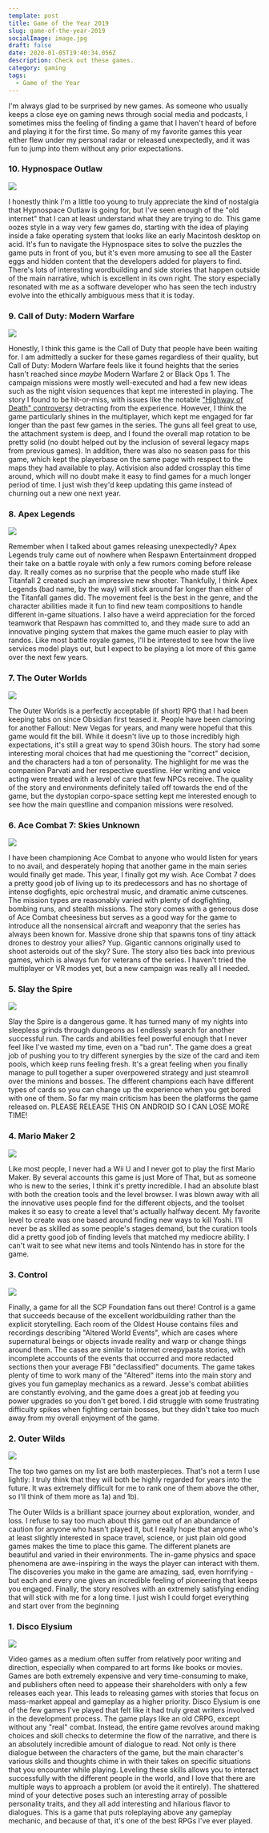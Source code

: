 ```yaml
---
template: post
title: Game of the Year 2019
slug: game-of-the-year-2019
socialImage: image.jpg
draft: false
date: 2020-01-05T19:40:34.056Z
description: Check out these games.
category: gaming
tags:
  - Game of the Year
---
```

I'm always glad to be surprised by new games. As someone who usually keeps a close eye on gaming news through social media and podcasts, I sometimes miss the feeling of finding a game that I haven't heard of before and playing it for the first time. So many of my favorite games this year either flew under my personal radar or released unexpectedly, and it was fun to jump into them without any prior expectations.

### 10. Hypnospace Outlaw

![](hypno-shot01.png)

I honestly think I'm a little too young to truly appreciate the kind of nostalgia that Hypnospace Outlaw is going for, but I've seen enough of the "old internet" that I can at least understand what they are trying to do. This game oozes style in a way very few games do, starting with the idea of playing inside a fake operating system that looks like an early Macintosh desktop on acid. It's fun to navigate the Hypnospace sites to solve the puzzles the game puts in front of you, but it's even more amusing to see all the Easter eggs and hidden content that the developers added for players to find. There's lots of interesting wordbuilding and side stories that happen outside of the main narrative, which is excellent in its own right. The story especially resonated with me as a software developer who has seen the tech industry evolve into the ethically ambiguous mess that it is today.

### 9. Call of Duty: Modern Warfare

![](sc6qen.png)

Honestly, I think this game is the Call of Duty that people have been waiting for. I am admittedly a sucker for these games regardless of their quality, but Call of Duty: Modern Warfare feels like it found heights that the series hasn't reached since *maybe* Modern Warfare 2 or Black Ops 1. The campaign missions were mostly well-executed and had a few new ideas such as the night vision sequences that kept me interested in playing. The story I found to be hit-or-miss, with issues like the notable ["Highway of Death" controversy](https://www.polygon.com/2019/10/30/20938550/call-of-duty-modern-warfare-highway-of-death-controversy) detracting from the experience. However, I think the game particularly shines in the multiplayer, which kept me engaged for far longer than the past few games in the series. The guns all feel great to use, the attachment system is deep, and I found the overall map rotation to be pretty solid (no doubt helped out by the inclusion of several legacy maps from previous games). In addition, there was also no season pass for this game, which kept the playerbase on the same page with respect to the maps they had available to play. Activision also added crossplay this time around, which will no doubt make it easy to find games for a much longer period of time. I just wish they'd keep updating this game instead of churning out a new one next year.

### 8. Apex Legends

![](apex-screenshot-bloodhound-raven.jpg.adapt.crop16x9.818p.jpg)

Remember when I talked about games releasing unexpectedly? Apex Legends truly came out of nowhere when Respawn Entertainment dropped their take on a battle royale with only a few rumors coming before release day. It really comes as no surprise that the people who made stuff like Titanfall 2 created such an impressive new shooter. Thankfully, I think Apex Legends (bad name, by the way) will stick around far longer than either of the Titanfall games did. The movement feel is the best in the genre, and the character abilities made it fun to find new team compositions to handle different in-game situations. I also have a weird appreciation for the forced teamwork that Respawn has committed to, and they made sure to add an innovative pinging system that makes the game much easier to play with randos. Like most battle royale games, I'll be interested to see how the live services model plays out, but I expect to be playing a lot more of this game over the next few years.

### 7. The Outer Worlds

![](tow-presstour-parvati-1920x1080.jpg)

The Outer Worlds is a perfectly acceptable (if short) RPG that I had been keeping tabs on since Obsidian first teased it. People have been clamoring for another Fallout: New Vegas for years, and many were hopeful that this game would fit the bill. While it doesn't live up to those incredibly high expectations, it's still a great way to spend 30ish hours. The story had some interesting moral choices that had me questioning the "correct" decision, and the characters  had a ton of personality. The highlight for me was the companion Parvati and her respective questline. Her writing and voice acting were treated with a level of care that few NPCs receive. The quality of the story and environments definitely tailed off towards the end of the game, but the dystopian corpo-space setting kept me interested enough to see how the main questline and companion missions were resolved.

### 6. Ace Combat 7: Skies Unknown

![](pho7vc4usrrbnu7wjgct.png)

I have been championing Ace Combat to anyone who would listen for years to no avail, and desperately hoping that another game in the main series would finally get made. This year, I finally got my wish. Ace Combat 7 does a pretty good job of living up to its predecessors and has no shortage of intense dogfights, epic orchestral music, and dramatic anime cutscenes. The mission types are reasonably varied with plenty of dogfighting, bombing runs, and stealth missions. The story comes with a generous dose of Ace Combat cheesiness but serves as a good way for the game to introduce all the nonsensical aircraft and weaponry that the series has always been known for. Massive drone ship that spawns tons of tiny attack drones to destroy your allies? Yup. Gigantic cannons originally used to shoot asteroids out of the sky? Sure. The story also ties back into previous games, which is always fun for veterans of the series. I haven't tried the multiplayer or VR modes yet, but a new campaign was really all I needed.

### 5. Slay the Spire

![](ss8.jpg)

Slay the Spire is a dangerous game. It has turned many of my nights into sleepless grinds through dungeons as I endlessly search for another successful run. The cards and abilities feel powerful enough that I never feel like I've wasted my time, even on a "bad run". The game does a great job of pushing you to try different synergies by the size of the card and item pools, which keep runs feeling fresh. It's a great feeling when you finally manage to pull together a super overpowered strategy and just steamroll over the minions and bosses. The different champions each have different types of cards so you can change up the experience when you get bored with one of them. So far my main criticism has been the platforms the game released on. PLEASE RELEASE THIS ON ANDROID SO I CAN LOSE MORE TIME!

### 4. Mario Maker 2

![](sc635q.jpg)

Like most people, I never had a Wii U and I never got to play the first Mario Maker. By several accounts this game is just More of That, but as someone who is new to the series, I think it's pretty incredible. I had an absolute blast with both the creation tools and the level browser. I was blown away with all the innovative uses people find for the different objects, and the toolset makes it so easy to create a level that's actually halfway decent. My favorite level to create was one based around finding new ways to kill Yoshi. I'll never be as skilled as some people's stages demand, but the curation tools did a pretty good job of finding levels that matched my mediocre ability. I can't wait to see what new items and tools Nintendo has in store for the game. 

### 3. Control

![](x2z1zc0eyh68sb7xgwcd.jpg)

Finally, a game for all the SCP Foundation fans out there! Control is a game that succeeds because of the excellent worldbuilding rather than the explicit storytelling. Each room of the Oldest House contains files and recordings describing "Altered World Events", which are cases where supernatural beings or objects invade reality and warp or change things around them. The cases are similar to internet creepypasta stories, with incomplete accounts of the events that occurred and more redacted sections then your average FBI "declassified" documents. The game takes plenty of time to work many of the "Altered" items into the main story and gives you fun gameplay mechanics as a reward. Jesse's combat abilities are constantly evolving, and the game does a great job at feeding you power upgrades so you don't get bored. I did struggle with some frustrating difficulty spikes when fighting certain bosses, but they didn't take too much away from my overall enjoyment of the game.

### 2. Outer Wilds

![](g3wcomoxrsuet9cuhl9q.jpg)

The top two games on my list are both masterpieces. That's not a term I use lightly: I truly think that they will both be highly regarded for years into the future. It was extremely difficult for me to rank one of them above the other, so I'll think of them more as 1a) and 1b).

The Outer Wilds is a brilliant space journey about exploration, wonder, and loss. I refuse to say too much about this game out of an abundance of caution for anyone who hasn't played it, but I really hope that anyone who's at least slightly interested in space travel, science, or just plain old good games makes the time to place this game. The different planets are beautiful and varied in their environments. The in-game physics and space phenomena are awe-inspiring in the ways the player can interact with them. The discoveries you make in the game are amazing, sad, even horrifying - but each and every one gives an incredible feeling of pioneering that keeps you engaged. Finally, the story resolves with an extremely satisfying ending that will stick with me for a long time. I just wish I could forget everything and start over from the beginning

### 1. Disco Elysium

![](image.jpg)

Video games as a medium often suffer from relatively poor writing and direction, especially when compared to art forms like books or movies. Games are both extremely expensive and very time-consuming to make, and publishers often need to appease their shareholders with only a few releases each year. This leads to releasing games with stories that focus on mass-market appeal and gameplay as a higher priority. Disco Elysium is one of the few games I've played that felt like it had truly great writers involved in the development process. The game plays like an old CRPG, except without any "real" combat. Instead, the entire game revolves around making choices and skill checks to determine the flow of the narrative, and there is an absolutely incredible amount of dialogue to read. Not only is there dialogue between the characters of the game, but the main character's various skills and thoughts chime in with their takes on specific situations that you encounter while playing. Leveling these skills allows you to interact successfully with the different people in the world, and I love that there are multiple ways to approach a problem (or avoid the it entirely). The shattered mind of your detective poses such an interesting array of possible personality traits, and they all add interesting and hilarious flavor to dialogues. This is a game that puts roleplaying above any gameplay mechanic, and because of that, it's one of the best RPGs I've ever played.